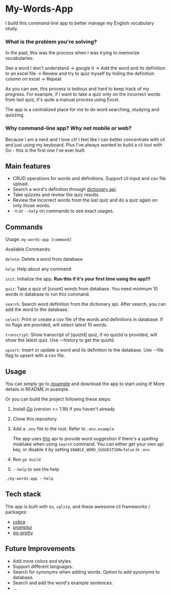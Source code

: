 # My-Words-App
I build this command-line app to better manage my English vocabulary study.

### What is the problem you're solving?

In the past, this was the process when I was trying to memorize vocabularies:

See a word I don't understand -> google it -> Add the word and its definition to an excel file -> Review and try to quiz myself by hiding the definition column on excel -> Repeat

As you can see, this process is tedious and hard to keep track of my progress. For example, if I want to take a quiz only on the incorrect words from last quiz, it's quite a manual process using Excel. 

The app is a centralized place for me to do word searching, studying and quizzing.

### Why command-line app? Why not mobile or web?

Because I am a nerd and I love cli! I feel like I can better concentrate with cli and just using my keyboard. Plus I've always wanted to build a cli tool with Go - this is the first one I've ever built.
## Main features
- CRUD operations for words and definitions. Support cli input and csv file upload.
- Search a word's definition through [dictionary api](https://dictionaryapi.dev/).
- Take quizzes and review the quiz results.
- Review the incorrect words from the last quiz and do a quiz again on only those words.
- `-h` or `--help` on commands to see exact usages.

## Commands
Usage: `my-words-app [command]`

Available Commands:

  `delete`:      Delete a word from database
  
  `help`:        Help about any command
  
  `init`:        Initialize the app. **Run this if it's your first time using the app!!!**
  
  `quiz`:        Take a quiz of [count] words from database. You need minimum 10 words in database to run this command.
  
  `search`:      Search word definition from the dictionary api. After search, you can add the word to the database.
  
  `select`:      Print or create a csv file of the words and definitions in database. If no flags are provided, will select latest 10 words.
  
  `transcript`:  Show transcript of [quizId] quiz, if no quizId is provided, will show the latest quiz. Use --history to get the quizId.
  
  `upsert`:      Insert or update a word and its definition to the database. Use --file flag to upsert with a csv file.

## Usage
You can simply go to [/example](https://github.com/johnnychang25678/my-words-app/tree/main/example) and download the app to start using it! More details in README in example.

Or you can build the project following these steps:
1. Install [Go](https://go.dev/) (version >= 1.18) if you haven't already
2. Clone this repository
3. Add a `.env` file to the root. Refer to `.env.example` 

    The app uses [this](https://apilayer.com/marketplace/dymt-api) api to provide word suggestion if there's a spelling misktake when using `search` command. You can either get your own api key, or disable it by setting `ENABLE_WORD_SUGGESTION=false` in `.env`
    
4. Run `go build`
5. `--help` to see the help 
``` 
./my-words-app --help
```
## Tech stack
The app is built with `Go`, `sqlite`, and these awesome cli frameworks / packages:
- [cobra](https://github.com/spf13/cobra)
- [promptui](https://github.com/manifoldco/promptui)
- [go-pretty](https://github.com/jedib0t/go-pretty)

## Future Improvements
- Add more colors and styles.
- Support different languages.
- Search for synonyms when adding words. Option to add synonyms to database.
- Search and add the word's example sentences.
- ... 